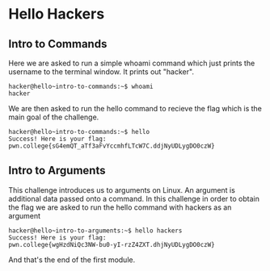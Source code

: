 # Hello Hackers

## Intro to Commands 

Here we are asked to run a simple whoami command which just prints the username to the terminal window. It prints out "hacker".
```
hacker@hello~intro-to-commands:~$ whoami
hacker
```
 We are then asked to run the hello command to recieve the flag which is the main goal of the challenge.
 ```
hacker@hello~intro-to-commands:~$ hello
Success! Here is your flag:
pwn.college{sG4emQT_aTf3aFvYccmhfLTcW7C.ddjNyUDLygDO0czW}
```

 ## Intro to Arguments 
 This challenge introduces us to arguments on Linux. An argument is additional data passed onto a command.
 In this challenge in order to obtain the flag we are asked to run the hello command with hackers as an argument 
 ```
hacker@hello~intro-to-arguments:~$ hello hackers
Success! Here is your flag:
pwn.college{wgHzdNiQc3NW-bu0-yI-rzZ4ZXT.dhjNyUDLygDO0czW}
```
And that's the end of the first module.
